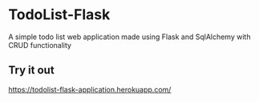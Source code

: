 # TodoList-Flask

A simple todo list web application made using Flask and SqlAlchemy with CRUD functionality

## Try it out

https://todolist-flask-application.herokuapp.com/
